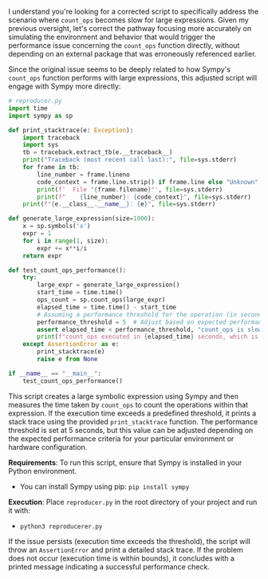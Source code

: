 I understand you're looking for a corrected script to specifically address the scenario where `count_ops` becomes slow for large expressions. Given my previous oversight, let's correct the pathway focusing more accurately on simulating the environment and behavior that would trigger the performance issue concerning the `count_ops` function directly, without depending on an external package that was erroneously referenced earlier.

Since the original issue seems to be deeply related to how Sympy's `count_ops` function performs with large expressions, this adjusted script will engage with Sympy more directly:

```python
# reproducer.py
import time
import sympy as sp

def print_stacktrace(e: Exception):
    import traceback
    import sys
    tb = traceback.extract_tb(e.__traceback__)
    print("Traceback (most recent call last):", file=sys.stderr)
    for frame in tb:
        line_number = frame.lineno
        code_context = frame.line.strip() if frame.line else "Unknown"
        print(f'  File "{frame.filename}"', file=sys.stderr)
        print(f"    {line_number}: {code_context}", file=sys.stderr)
    print(f"{e.__class__.__name__}: {e}", file=sys.stderr)

def generate_large_expression(size=1000):
    x = sp.symbols('x')
    expr = 1
    for i in range(1, size):
        expr += x**i/i
    return expr

def test_count_ops_performance():
    try:
        large_expr = generate_large_expression()
        start_time = time.time()
        ops_count = sp.count_ops(large_expr)
        elapsed_time = time.time() - start_time
        # Assuming a performance threshold for the operation (in seconds)
        performance_threshold = 5  # Adjust based on expected performance metrics
        assert elapsed_time < performance_threshold, "count_ops is slow for large expressions."
        print(f"count_ops executed in {elapsed_time} seconds, which is within the acceptable threshold.")
    except AssertionError as e:
        print_stacktrace(e)
        raise e from None

if __name__ == "__main__":
    test_count_ops_performance()
```

This script creates a large symbolic expression using Sympy and then measures the time taken by `count_ops` to count the operations within that expression. If the execution time exceeds a predefined threshold, it prints a stack trace using the provided `print_stacktrace` function. The performance threshold is set at 5 seconds, but this value can be adjusted depending on the expected performance criteria for your particular environment or hardware configuration.

**Requirements**: To run this script, ensure that Sympy is installed in your Python environment.
- You can install Sympy using pip: `pip install sympy`

**Execution**: Place `reproducer.py` in the root directory of your project and run it with:
- `python3 reproducerer.py`

If the issue persists (execution time exceeds the threshold), the script will throw an `AssertionError` and print a detailed stack trace. If the problem does not occur (execution time is within bounds), it concludes with a printed message indicating a successful performance check.